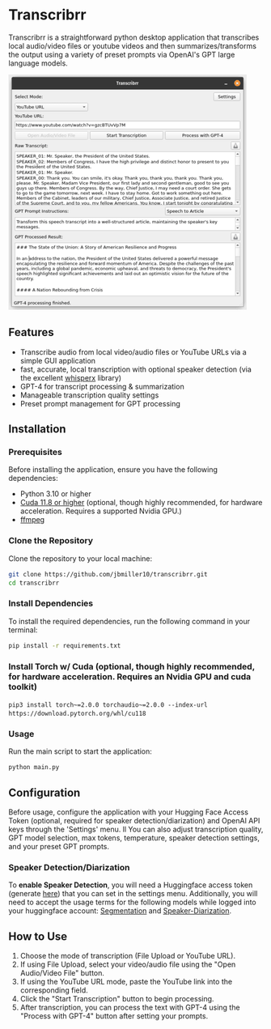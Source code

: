 # Transcribrr
Transcribrr is a straightforward python desktop application that transcribes local audio/video files or youtube videos and then summarizes/transforms the output using a variety of preset prompts via OpenAI's GPT large language models. 

<img src="https://github.com/jbmiller10/transcribrr/blob/Screens/screenshot.png" alt="drawing" width="471"/>


## Features

- Transcribe audio from local video/audio files or YouTube URLs via a simple GUI application
- fast, accurate, local transcription with optional speaker detection (via the excellent [whisperx](https://github.com/m-bain/whisperX) library)
- GPT-4 for transcript processing & summarization
- Manageable transcription quality settings
- Preset prompt management for GPT processing

## Installation

### Prerequisites

Before installing the application, ensure you have the following dependencies:

- Python 3.10 or higher
- [Cuda 11.8 or higher](https://docs.nvidia.com/cuda/cuda-quick-start-guide/index.html) (optional, though highly recommended, for hardware acceleration. Requires a supported Nvidia GPU.)
- [ffmpeg](https://ffmpeg.org/download.html)

### Clone the Repository

Clone the repository to your local machine:

```bash
git clone https://github.com/jbmiller10/transcribrr.git
cd transcribrr
```

### Install Dependencies

To install the required dependencies, run the following command in your terminal:

```bash
pip install -r requirements.txt
```

### Install Torch w/ Cuda (optional, though highly recommended, for hardware acceleration. Requires an Nvidia GPU and cuda toolkit)
```pip3 install torch~=2.0.0 torchaudio~=2.0.0 --index-url https://download.pytorch.org/whl/cu118```

### Usage

Run the main script to start the application:

```bash
python main.py
```

## Configuration

Before usage, configure the application with your Hugging Face Access Token (optional, required for speaker detection/diarization) and OpenAI API keys through the 'Settings' menu.
ll
You can also adjust transcription quality, GPT model selection, max tokens, temperature, speaker detection settings, and your preset GPT prompts.

### Speaker Detection/Diarization

To **enable Speaker Detection**, you will need a Huggingface access token (generate [here](https://huggingface.co/settings/tokens)) that you can set in the settings menu. Additionally, you will need to accept the usage terms for the following models while logged into your huggingface account: [Segmentation](https://huggingface.co/pyannote/segmentation) and [Speaker-Diarization](https://huggingface.co/pyannote/speaker-diarization).


## How to Use

1. Choose the mode of transcription (File Upload or YouTube URL).
2. If using File Upload, select your video/audio file using the "Open Audio/Video File" button.
3. If using the YouTube URL mode, paste the YouTube link into the corresponding field.
4. Click the "Start Transcription" button to begin processing.
5. After transcription, you can process the text with GPT-4 using the "Process with GPT-4" button after setting your prompts.
